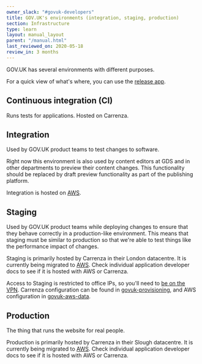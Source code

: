 ```yaml
---
owner_slack: "#govuk-developers"
title: GOV.UK's environments (integration, staging, production)
section: Infrastructure
type: learn
layout: manual_layout
parent: "/manual.html"
last_reviewed_on: 2020-05-18
review_in: 3 months
---
```


GOV.UK has several environments with different purposes.

For a quick view of what's where, you can use the [release app](https://release.publishing.service.gov.uk).

## Continuous integration (CI)

Runs tests for applications. Hosted on Carrenza.

## Integration

Used by GOV.UK product teams to test changes to software.

Right now this environment is also used by content editors at GDS and in other departments
to preview their content changes. This functionality should be replaced by draft preview
functionality as part of the publishing platform.

Integration is hosted on [AWS][govuk-in-aws].

[govuk-in-aws]: /manual/govuk-in-aws.html

## Staging

Used by GOV.UK product teams while deploying changes to ensure that they behave correctly
in a production-like environment. This means that staging must be similar to production
so that we're able to test things like the performance impact of changes.

Staging is primarily hosted by Carrenza in their London datacentre.
It is currently being migrated to [AWS][govuk-in-aws]. Check individual application developer
docs to see if it is hosted with AWS or Carrenza.

Access to Staging is restricted to office IPs, so you'll need to [be
on the VPN](manual/get-started.html#4-connecting-to-the-gds-vpn).
Carrenza configuration can be found in
[govuk-provisioning](https://github.com/alphagov/govuk-provisioning/blob/master/vcloud-edge_gateway/rules/includes/firewall.mustache#L34),
and AWS configuration in
[govuk-aws-data](https://github.com/alphagov/govuk-aws/blob/master/terraform/projects/infra-security-groups/cache.tf).

## Production

The thing that runs the website for real people.

Production is primarily hosted by Carrenza in their Slough datacentre.
It is currently being migrated to [AWS][govuk-in-aws]. Check individual application developer
docs to see if it is hosted with AWS or Carrenza.
